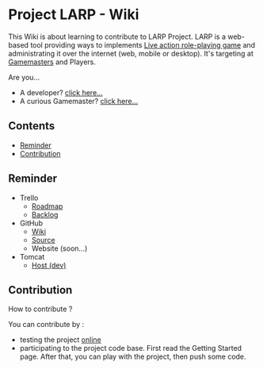 Project LARP - Wiki
=============

This Wiki is about learning to contribute to LARP Project. LARP is a web-based tool providing ways to implements 
[Live action role-playing game](https://en.wikipedia.org/wiki/Gamemaster) 
and administrating it over the internet (web, mobile or desktop). It's targeting at [Gamemasters](https://en.wikipedia.org/wiki/Gamemaster) and Players.

Are you...
* A developer? [click here...](./DEV.md)
* A curious Gamemaster? [click here...](./GM.md)

## Contents

* [Reminder](#reminder)
* [Contribution](#contribution)


## Reminder

* Trello
    * [Roadmap](https://trello.com/b/9mDrJVpG/)
    * [Backlog](https://trello.com/b/b3FmZMCj/)
* GitHub
    * [Wiki](https://github.com/Project-LARP-Org/contribute)
    * [Source](https://github.com/Project-LARP-Org/project-larp)
    * Website (soon...)
* Tomcat
    * [Host (dev)](http://projectlarp.servegame.com/dev/)


## Contribution

How to contribute ?

You can contribute by :
* testing the project [online](http://projectlarp.servegame.com/dev/)
* participating to the project code base. First read the Getting Started page. After that, you can play with the project, then push some code.
